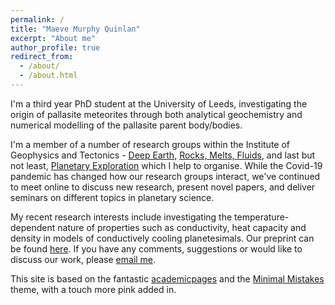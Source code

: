 ```yaml
---
permalink: /
title: "Maeve Murphy Quinlan"
excerpt: "About me"
author_profile: true
redirect_from: 
  - /about/
  - /about.html
---
```

I'm a third year PhD student at the University of Leeds, investigating the origin of pallasite meteorites through both analytical geochemistry and numerical modelling of the pallasite parent body/bodies. 

I'm a member of a number of research groups within the Institute of Geophysics and Tectonics - [Deep Earth](https://environment.leeds.ac.uk/institute-geophysics-tectonics/doc/deep-earth), [Rocks, Melts, Fluids](https://environment.leeds.ac.uk/institute-geophysics-tectonics/doc/rocks-melts-fluids-1), and last but not least, [Planetary Exploration](https://environment.leeds.ac.uk/institute-applied-geoscience/doc/planetary-exploration-1) which I help to organise. While the Covid-19 pandemic has changed how our research groups interact, we've continued to meet online to discuss new research, present novel papers, and deliver seminars on different topics in planetary science.

My recent research interests include investigating the temperature-dependent nature of properties such as conductivity, heat capacity and density in models of conductively cooling planetesimals. Our preprint can be found [here](https://www.essoar.org/doi/abs/10.1002/essoar.10504913.1). If you have any comments, suggestions or would like to discuss our work, please [email me](mailto:eememq@leeds.ac.uk).

This site is based on the fantastic [academicpages](https://academicpages.github.io/markdown/) and the [Minimal Mistakes](https://mmistakes.github.io/minimal-mistakes/docs/configuration/) theme, with a touch more pink added in.
